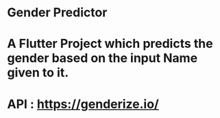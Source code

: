 # Gender Predictor

# A Flutter Project which predicts the gender based on the input Name given to it.

# API : https://genderize.io/


